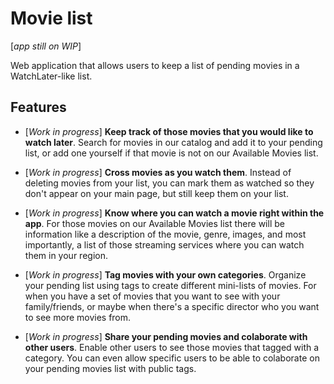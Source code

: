 # Movie list

[_app still on WIP_]

Web application that allows users to keep a list of pending movies in a WatchLater-like list.

## Features

* [_Work in progress_] **Keep track of those movies that you would like to watch later**. Search for movies in our catalog and add it to your pending list, or add one yourself if that movie is not on our Available Movies list.

* [_Work in progress_] **Cross movies as you watch them**. Instead of deleting movies from your list, you can mark them as watched so they don't appear on your main page, but still keep them on your list.

* [_Work in progress_] **Know where you can watch a movie right within the app**. For those movies on our Available Movies list there will be information like a description of the movie, genre, images, and most importantly, a list of those streaming services where you can watch them in your region.

* [_Work in progress_] **Tag movies with your own categories**. Organize your pending list using tags to create different mini-lists of movies. For when you have a set of movies that you want to see with your family/friends, or maybe when there's a specific director who you want to see more movies from. 

* [_Work in progress_] **Share your pending movies and colaborate with other users**. Enable other users to see those movies that tagged with a category. You can even allow specific users to be able to colaborate on your pending movies list with public tags.